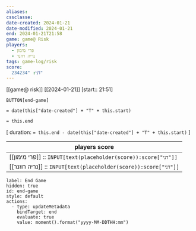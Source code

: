 ```yaml
---
aliases: 
cssclasse: 
date-created: 2024-01-21
date-modified: 2024-01-21
end: 2024-01-21T21:58
game: game@ Risk
players:
  - פרי מימון
  - נריה רוזנר
tags: game-log/risk
score:
  דני: "234234"
---
```

[[game@  risk]] [[2024-01-21]] [start:: 21:51]
 
`BUTTON[end-game]`

`= date(this["date-created"] + "T" + this.start)`

`= this.end`

[ duration: `= this.end - date(this["date-created"] + "T" + this.start)` ]

| players score |
|---|
| [[פרי מימון]] :: `INPUT[text(placeholder(score)):score["דני"]]`  |
| [[נריה רוזנר]] :: `INPUT[text(placeholder(score)):score["דני"]]` |



```meta-bind-button
label: End Game
hidden: true
id: end-game
style: default
actions:
  - type: updateMetadata
    bindTarget: end
    evaluate: true
    value: moment().format("yyyy-MM-DDTHH:mm")
```
